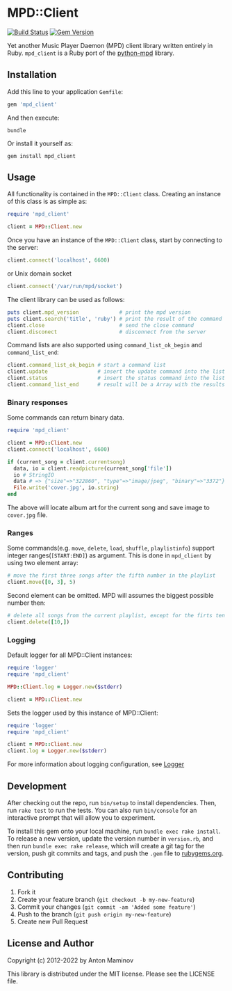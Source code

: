 # MPD::Client

[![Build Status](https://badgen.net/travis/mamantoha/mpd_client)](https://travis-ci.org/mamantoha/mpd_client)
[![Gem Version](https://badge.fury.io/rb/mpd_client.svg)](https://badge.fury.io/rb/mpd_client)

Yet another Music Player Daemon (MPD) client library written entirely in Ruby.
`mpd_client` is a Ruby port of the [python-mpd](https://github.com/Mic92/python-mpd2) library.

## Installation

Add this line to your application `Gemfile`:

```ruby
gem 'mpd_client'
```

And then execute:

```console
bundle
```

Or install it yourself as:

```console
gem install mpd_client
```

## Usage

All functionality is contained in the `MPD::Client` class. Creating an instance of this class is as simple as:

```ruby
require 'mpd_client'

client = MPD::Client.new
```

Once you have an instance of the `MPD::Client` class, start by connecting to the server:

```ruby
client.connect('localhost', 6600)
```

or Unix domain socket

```ruby
client.connect('/var/run/mpd/socket')
```

The client library can be used as follows:

```ruby
puts client.mpd_version             # print the mpd version
puts client.search('title', 'ruby') # print the result of the command 'search title ruby'
client.close                        # send the close command
client.disconect                    # disconnect from the server
```

Command lists are also supported using `command_list_ok_begin` and `command_list_end`:

```ruby
client.command_list_ok_begin # start a command list
client.update                # insert the update command into the list
client.status                # insert the status command into the list
client.command_list_end      # result will be a Array with the results
```

### Binary responses

Some commands can return binary data.

```ruby
require 'mpd_client'

client = MPD::Client.new
client.connect('localhost', 6600)

if (current_song = client.currentsong)
  data, io = client.readpicture(current_song['file'])
  io # StringIO
  data # => {"size"=>"322860", "type"=>"image/jpeg", "binary"=>"3372"}
  File.write('cover.jpg', io.string)
end
```

The above will locate album art for the current song and save image to `cover.jpg` file.

### Ranges

Some commands(e.g. `move`, `delete`, `load`, `shuffle`, `playlistinfo`) support integer ranges(`[START:END]`) as argument. This is done in `mpd_client` by using two element array:

```ruby
# move the first three songs after the fifth number in the playlist
client.move([0, 3], 5)
```

Second element can be omitted. MPD will assumes the biggest possible number then:

```ruby
# delete all songs from the current playlist, except for the firts ten
client.delete([10,])
```

### Logging

Default logger for all MPD::Client instances:

```ruby
require 'logger'
require 'mpd_client'

MPD::Client.log = Logger.new($stderr)

client = MPD::Client.new
```

Sets the logger used by this instance of MPD::Client:

```ruby
require 'logger'
require 'mpd_client'

client = MPD::Client.new
client.log = Logger.new($stderr)
```

For more information about logging configuration, see [Logger](https://ruby-doc.org/stdlib/libdoc/logger/rdoc/Logger.html)

## Development

After checking out the repo, run `bin/setup` to install dependencies. Then, run `rake test` to run the tests. You can also run `bin/console` for an interactive prompt that will allow you to experiment.

To install this gem onto your local machine, run `bundle exec rake install`. To release a new version, update the version number in `version.rb`, and then run `bundle exec rake release`, which will create a git tag for the version, push git commits and tags, and push the `.gem` file to [rubygems.org](https://rubygems.org).

## Contributing

1. Fork it
2. Create your feature branch (`git checkout -b my-new-feature`)
3. Commit your changes (`git commit -am 'Added some feature'`)
4. Push to the branch (`git push origin my-new-feature`)
5. Create new Pull Request

## License and Author

Copyright (c) 2012-2022 by Anton Maminov

This library is distributed under the MIT license.  Please see the LICENSE file.
